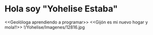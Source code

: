 # Hola soy "Yohelise Estaba"
<<Geolóloga aprendiendo a programar>>
<<Gijón es mi nuevo hogar y mola!!>>
!/Yohelise/Imagenes/12816.jpg
